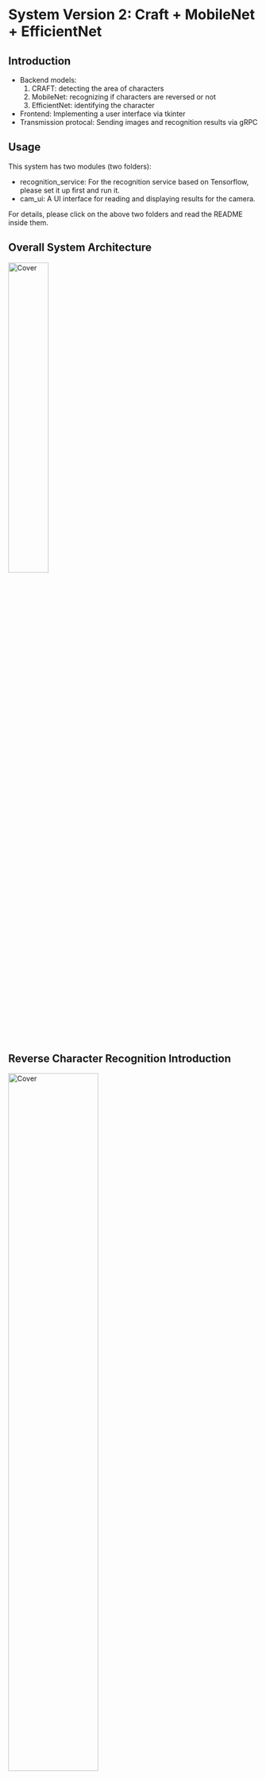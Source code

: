 # System Version 2: Craft + MobileNet + EfficientNet

## Introduction
- Backend models:
  1. CRAFT: detecting the area of characters
  2. MobileNet: recognizing if characters are reversed or not
  3. EfficientNet: identifying the character
- Frontend: Implementing a user interface via tkinter
- Transmission protocal: Sending images and recognition results via gRPC

## Usage
This system has two modules (two folders):

- recognition_service: For the recognition service based on Tensorflow, please set it up first and run it.
- cam_ui: A UI interface for reading and displaying results for the camera.

For details, please click on the above two folders and read the README inside them.

## Overall System Architecture

<img src="https://user-images.githubusercontent.com/56544982/154428730-f4c2a57b-555a-49ba-a6fa-e8869a1408b6.png" alt="Cover" width="40%"/>

## Reverse Character Recognition Introduction

<img src="https://user-images.githubusercontent.com/56544982/154624068-1760485d-87e9-4a91-96ba-25f61c9dcefe.png" alt="Cover" width="60%"/>

<img src="https://user-images.githubusercontent.com/56544982/154429094-b3f8f959-3b62-434f-b997-312c35dd43a2.png" alt="Cover" width="60%"/>



